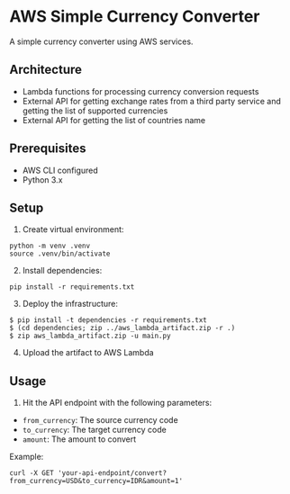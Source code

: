 # AWS Simple Currency Converter

A simple currency converter using AWS services.

## Architecture
- Lambda functions for processing currency conversion requests
- External API for getting exchange rates from a third party service and getting the list of supported currencies
- External API for getting the list of countries name

## Prerequisites
- AWS CLI configured
- Python 3.x

## Setup
1. Create virtual environment:
```
python -m venv .venv
source .venv/bin/activate
```
2. Install dependencies:
```
pip install -r requirements.txt
```
3. Deploy the infrastructure:
```
$ pip install -t dependencies -r requirements.txt
$ (cd dependencies; zip ../aws_lambda_artifact.zip -r .)
$ zip aws_lambda_artifact.zip -u main.py
```
4. Upload the artifact to AWS Lambda

## Usage
1. Hit the API endpoint with the following parameters:
- `from_currency`: The source currency code
- `to_currency`: The target currency code
- `amount`: The amount to convert

Example:
```
curl -X GET 'your-api-endpoint/convert?from_currency=USD&to_currency=IDR&amount=1'

```